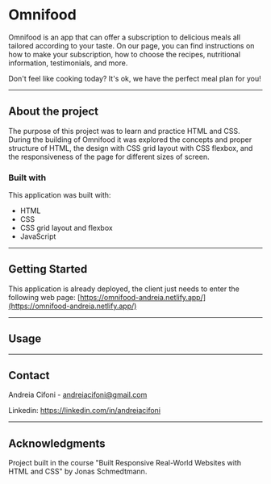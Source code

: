 # Omnifood
Omnifood is an app that can offer a subscription to delicious meals all tailored according to your taste. On our page, you can find instructions on how to make your subscription, how to choose the recipes, nutritional information, testimonials, and more.   

Don't feel like cooking today? It's ok, we have the perfect meal plan for you!


______________________________________________
## About the project
The purpose of this project was to learn and practice HTML and CSS. 
During the building of Omnifood it was explored the concepts and proper structure of HTML, the design with CSS grid layout with CSS flexbox, and the responsiveness of the page for different sizes of screen.

### Built with
This application was built with:

* HTML
* CSS
* CSS grid layout and flexbox
* JavaScript


_________________________________________________
## Getting Started
This application is already deployed, the client just needs to enter the following web page:
[https://omnifood-andreia.netlify.app/](https://omnifood-andreia.netlify.app/)


___________________________________________________
## Usage



_____________________________________________________
## Contact
Andreia Cifoni - andreiacifoni@gmail.com

Linkedin: https://linkedin.com/in/andreiacifoni


___________________________________________________
## Acknowledgments
Project built in the course "Built Responsive Real-World Websites with HTML and CSS" by Jonas Schmedtmann.



